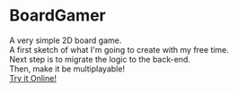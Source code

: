 # BoardGamer
A very simple 2D board game.<br>
A first sketch of what I'm going to create with my free time.<br>
Next step is to migrate the logic to the back-end.<br>
Then, make it be multiplayable!<br>
<a href="http://i0t.com.br/BoardGame/BoardGame.html">Try it Online!</a>
